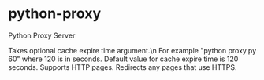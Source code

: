 # python-proxy
Python Proxy Server

Takes optional cache expire time argument.\n
For example "python proxy.py 60" where 120 is in seconds. Default value for cache expire time is 120 seconds. 
Supports HTTP pages. Redirects any pages that use HTTPS.
